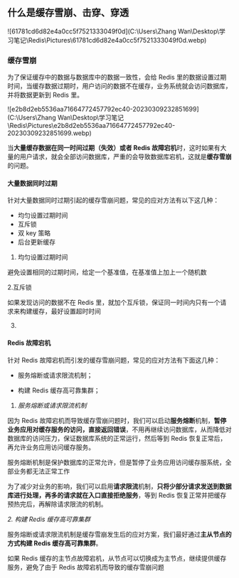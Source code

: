 ## 什么是缓存雪崩、击穿、穿透

![61781cd6d82e4a0cc5f7521333049f0d](C:\Users\Zhang Wan\Desktop\学习笔记\Redis\Pictures\61781cd6d82e4a0cc5f7521333049f0d.webp)

### 缓存雪崩

为了保证缓存中的数据与数据库中的数据一致性，会给 Redis 里的数据设置过期时间，当缓存数据过期时，用户访问的数据不在缓存，业务系统就会访问数据库，并将数据更新到 Redis 里。

![e2b8d2eb5536aa71664772457792ec40-20230309232851699](C:\Users\Zhang Wan\Desktop\学习笔记\Redis\Pictures\e2b8d2eb5536aa71664772457792ec40-20230309232851699.webp)

当**大量缓存数据在同一时间过期（失效）或者 Redis 故障宕机**时，这时如果有大量的用户请求，就会全部访问数据库，严重的会导致数据库宕机，这就是**缓存雪崩**的问题。

#### 大量数据同时过期

针对大量数据同时过期引起的缓存雪崩问题，常见的应对方法有以下这几种：

- 均匀设置过期时间
- 互斥锁
- 双 key 策略
- 后台更新缓存

1. 均匀设置过期时间

避免设置相同的过期时间，给定一个基准值，在基准值上加上一个随机数

2.互斥锁

如果发现访问的数据不在 Redis 里，就加个互斥锁，保证同一时间内只有一个请求来构建缓存，最好设置超时时间

3.

#### Redis 故障宕机

针对 Redis 故障宕机而引发的缓存雪崩问题，常见的应对方法有下面这几种：

- 服务熔断或请求限流机制；

- 构建 Redis 缓存高可靠集群；

1. *服务熔断或请求限流机制*

因为 Redis 故障宕机而导致缓存雪崩问题时，我们可以启动**服务熔断**机制，**暂停业务应用对缓存服务的访问，直接返回错误**，不用再继续访问数据库，从而降低对数据库的访问压力，保证数据库系统的正常运行，然后等到 Redis 恢复正常后，再允许业务应用访问缓存服务。

服务熔断机制是保护数据库的正常允许，但是暂停了业务应用访问缓存服系统，全部业务都无法正常工作

为了减少对业务的影响，我们可以启用**请求限流**机制，**只将少部分请求发送到数据库进行处理，再多的请求就在入口直接拒绝服务**，等到 Redis 恢复正常并把缓存预热完后，再解除请求限流的机制。

*2. 构建 Redis 缓存高可靠集群*

服务熔断或请求限流机制是缓存雪崩发生后的应对方案，我们最好通过**主从节点的方式构建 Redis 缓存高可靠集群**。

如果 Redis 缓存的主节点故障宕机，从节点可以切换成为主节点，继续提供缓存服务，避免了由于 Redis 故障宕机而导致的缓存雪崩问题